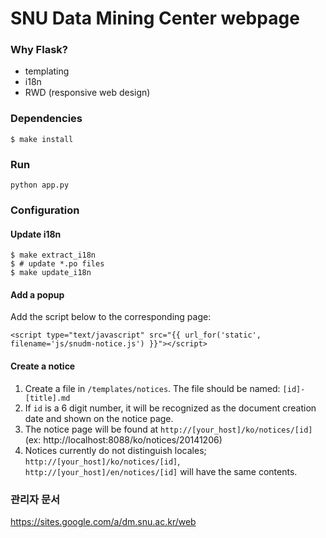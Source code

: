 # SNU Data Mining Center webpage

### Why Flask?

- templating
- i18n
- RWD (responsive web design)

### Dependencies

    $ make install

### Run

    python app.py

### Configuration

#### Update i18n

    $ make extract_i18n
    $ # update *.po files
    $ make update_i18n

#### Add a popup

Add the script below to the corresponding page:

    <script type="text/javascript" src="{{ url_for('static', filename='js/snudm-notice.js') }}"></script>

#### Create a notice

1. Create a file in `/templates/notices`. The file should be named: `[id]-[title].md`
2. If `id` is a 6 digit number, it will be recognized as the document creation date and shown on the notice page.
3. The notice page will be found at `http://[your_host]/ko/notices/[id]` (ex: http://localhost:8088/ko/notices/20141206)
4. Notices currently do not distinguish locales; `http://[your_host]/ko/notices/[id]`, `http://[your_host]/en/notices/[id]` will have the same contents.
    
### 관리자 문서

https://sites.google.com/a/dm.snu.ac.kr/web
